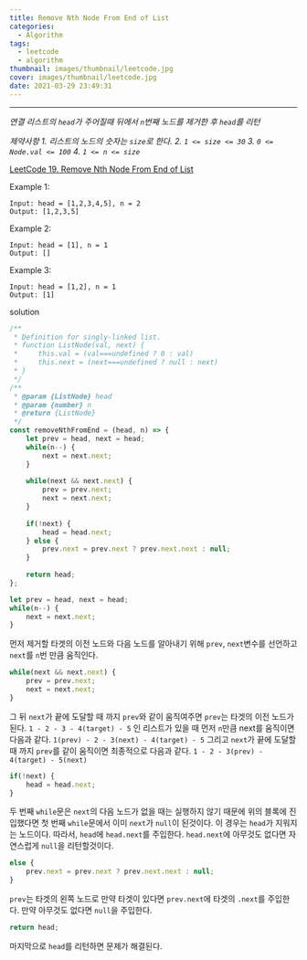 ```yaml
---
title: Remove Nth Node From End of List
categories:
  - Algorithm
tags:
  - leetcode
  - algorithm
thumbnail: images/thumbnail/leetcode.jpg
cover: images/thumbnail/leetcode.jpg
date: 2021-03-29 23:49:31
---
```


------
<!--more-->
*연결 리스트의 `head`가 주어질때 뒤에서 `n`번째 노드를 제거한 후 `head`를 리턴*

*제약사항*
*1. 리스트의 노드의 숫자는 `size`로 한다.*
*2. `1 <= size <= 30`*
*3. `0 <= Node.val <= 100`*
*4. `1 <= n <= size`*

[LeetCode 19. Remove Nth Node From End of List](https://leetcode.com/problems/remove-nth-node-from-end-of-list/)

Example 1:
```
Input: head = [1,2,3,4,5], n = 2
Output: [1,2,3,5]
```
Example 2:
```
Input: head = [1], n = 1
Output: []
```

Example 3:
```
Input: head = [1,2], n = 1
Output: [1]
```

solution
```javascript
/**
 * Definition for singly-linked list.
 * function ListNode(val, next) {
 *     this.val = (val===undefined ? 0 : val)
 *     this.next = (next===undefined ? null : next)
 * }
 */
/**
 * @param {ListNode} head
 * @param {number} n
 * @return {ListNode}
 */
const removeNthFromEnd = (head, n) => {
    let prev = head, next = head;
    while(n--) {
        next = next.next;
    }
    
    while(next && next.next) {
        prev = prev.next;
        next = next.next;
    }
    
    if(!next) {
        head = head.next;
    } else {
        prev.next = prev.next ? prev.next.next : null;
    }
    
    return head;
};
```
```javascript
let prev = head, next = head;
while(n--) {
	next = next.next;
}
```
먼저 제거할 타겟의 이전 노드와 다음 노드를 알아내기 위해 `prev`, `next`변수를 선언하고 `next`를 `n`번 만큼 움직인다.
<br />

```javascript
while(next && next.next) {
	prev = prev.next;
	next = next.next;
}
```
그 뒤 `next`가 끝에 도달할 때 까지 `prev`와 같이 움직여주면 `prev`는 타겟의 이전 노드가 된다.
`1 - 2 - 3 - 4(target) - 5` 인 리스트가 있을 때 먼저 `n`만큼 next를 움직이면 다음과 같다.
`1(prev) - 2 - 3(next) - 4(target) - 5`
그리고 `next`가 끝에 도달할 때 까지 `prev`를 같이 움직이면 최종적으로 다음과 같다.
`1 - 2 - 3(prev) - 4(target) - 5(next)`
<br />

```javascript
if(!next) {
	head = head.next;
}
```
두 번째 `while`문은 `next`의 다음 노드가 없을 때는 실행하지 않기 때문에 위의 블록에 진입했다면
첫 번째 `while`문에서 이미 `next`가 `null`이 된것이다. 이 경우는 `head`가 지워지는 노드이다.
따라서, `head`에 `head.next`를 주입한다. `head.next`에 아무것도 없다면 자연스럽게 `null`을 리턴할것이다.
<br />

```javascript
else {
	prev.next = prev.next ? prev.next.next : null;
}
```
`prev`는 타겟의 왼쪽 노드로 만약 타겟이 있다면 `prev.next`에 타겟의 `.next`를 주입한다.
만약 아무것도 없다면 `null`을 주입한다.
<br />

```javascript
return head;
```
마지막으로 `head`를 리턴하면 문제가 해결된다.